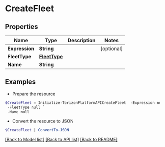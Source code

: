 # CreateFleet
## Properties

Name | Type | Description | Notes
------------ | ------------- | ------------- | -------------
**Expression** | **String** |  | [optional] 
**FleetType** | [**FleetType**](FleetType.md) |  | 
**Name** | **String** |  | 

## Examples

- Prepare the resource
```powershell
$CreateFleet = Initialize-TorizonPlatformAPICreateFleet  -Expression null `
 -FleetType null `
 -Name null
```

- Convert the resource to JSON
```powershell
$CreateFleet | ConvertTo-JSON
```

[[Back to Model list]](../README.md#documentation-for-models) [[Back to API list]](../README.md#documentation-for-api-endpoints) [[Back to README]](../README.md)

